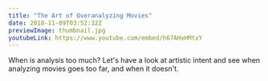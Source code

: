 ```yaml
---
title: "The Art of Overanalyzing Movies"
date: 2018-11-09T03:52:32Z
previewImage: thumbnail.jpg
youtubeLink: https://www.youtube.com/embed/h67AHvHMtxY
---
```


When is analysis too much? Let's have a look at artistic intent and see when analyzing movies goes too far, and when it doesn't.